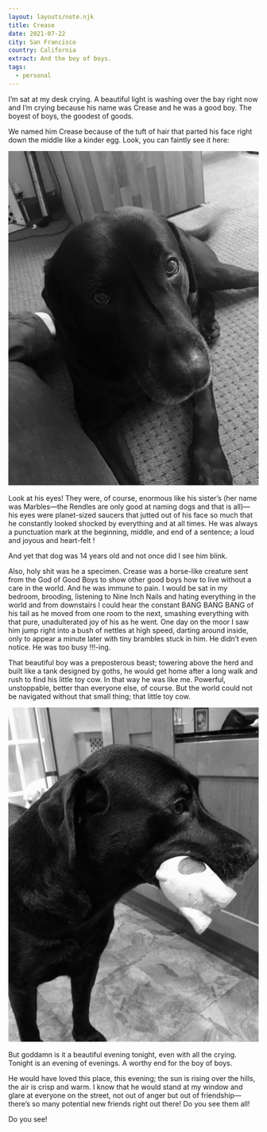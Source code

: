 ```yaml
---
layout: layouts/note.njk
title: Crease
date: 2021-07-22
city: San Francisco
country: California
extract: And the boy of boys.
tags:
  - personal
---
```


I’m sat at my desk crying. A beautiful light is washing over the bay right now and I’m crying because his name was Crease and he was a good boy. The boyest of boys, the goodest of goods.

We named him Crease because of the tuft of hair that parted his face right down the middle like a kinder egg. Look, you can faintly see it here:

![A picture of Crease, looking up at me with those enormously kind eyes](/images/crease-1.jpg)

Look at his eyes! They were, of course, enormous like his sister’s (her name was Marbles—the Rendles are only good at naming dogs and that is all)—his eyes were planet-sized saucers that jutted out of his face so much that he constantly looked shocked by everything and at all times. He was always a punctuation mark at the beginning, middle, and end of a sentence; a loud and joyous and heart-felt !

And yet that dog was 14 years old and not once did I see him blink.

Also, holy shit was he a specimen. Crease was a horse-like creature sent from the God of Good Boys to show other good boys how to live without a care in the world. And he was immune to pain. I would be sat in my bedroom, brooding, listening to Nine Inch Nails and hating everything in the world and from downstairs I could hear the constant BANG BANG BANG of his tail as he moved from one room to the next, smashing everything with that pure, unadulterated joy of his as he went. One day on the moor I saw him jump right into a bush of nettles at high speed, darting around inside, only to appear a minute later with tiny brambles stuck in him. He didn’t even notice. He was too busy !!!-ing.

That beautiful boy was a preposterous beast; towering above the herd and built like a tank designed by goths, he would get home after a long walk and rush to find his little toy cow. In that way he was like me. Powerful, unstoppable, better than everyone else, of course. But the world could not be navigated without that small thing; that little toy cow.

![Crease with his tiny toy cow](/images/crease-2.jpg)

But goddamn is it a beautiful evening tonight, even with all the crying. Tonight is an evening of evenings. A worthy end for the boy of boys.

He would have loved this place, this evening; the sun is rising over the hills, the air is crisp and warm. I know that he would stand at my window and glare at everyone on the street, not out of anger but out of friendship—there’s so many potential new friends right out there! Do you see them all!

Do you see!
